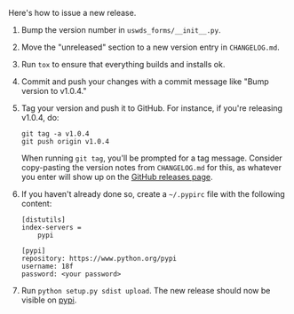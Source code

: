 Here's how to issue a new release.

1. Bump the version number in `uswds_forms/__init__.py`.

2. Move the "unreleased" section to a new version entry in
   `CHANGELOG.md`.

3. Run `tox` to ensure that everything builds and
   installs ok.

4. Commit and push your changes with a commit message like
   "Bump version to v1.0.4."

5. Tag your version and push it to GitHub. For instance, if you're
   releasing v1.0.4, do:

   ```
   git tag -a v1.0.4
   git push origin v1.0.4
   ```

   When running `git tag`, you'll be prompted for a tag
   message. Consider copy-pasting the version notes from
   `CHANGELOG.md` for this, as whatever you enter will
   show up on the [GitHub releases page][].

6. If you haven't already done so, create a `~/.pypirc` file
   with the following content:

   ```
   [distutils]
   index-servers =
       pypi

   [pypi]
   repository: https://www.python.org/pypi
   username: 18f
   password: <your password>
   ```

7. Run `python setup.py sdist upload`.  The new release should now
   be visible on [pypi][].

[GitHub releases page]: https://github.com/18F/django-uswds-forms/releases
[pypi]: https://pypi.python.org/pypi/django-uswds-forms
